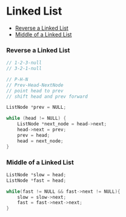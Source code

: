 # Linked List

* [Reverse a Linked List](#reverse-a-linked-list)
* [Middle of a Linked List](#reverse-a-linked-list)



### Reverse a Linked List
```cpp
// 1-2-3-null
// 3-2-1-null

// P-H-N
// Prev-Head-NextNode
// point head to prev
// shift head and prev forward

ListNode *prev = NULL;

while (head != NULL) {
    ListNode *next_node = head->next;
    head->next = prev;
    prev = head;
    head = next_node;
}
```

### Middle of a Linked List
```cpp
ListNode *slow = head;
ListNode *fast = head;

while(fast != NULL && fast->next != NULL){
    slow = slow->next;
    fast = fast->next->next;
}
```
